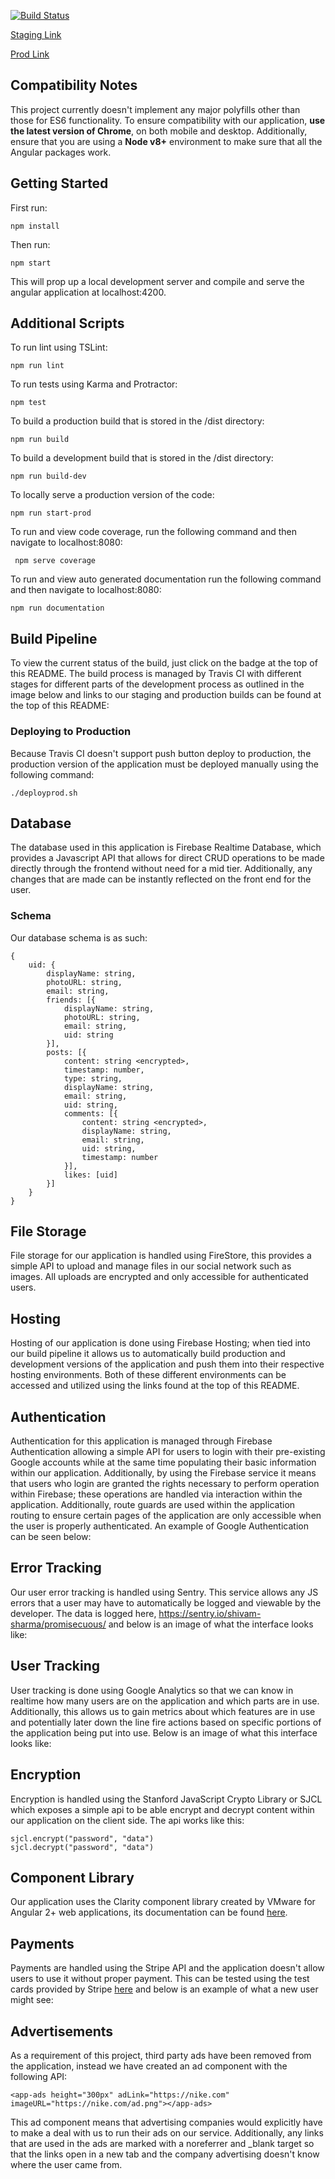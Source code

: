 [![Build Status](https://travis-ci.org/sdsharma/promisecuous.svg?branch=master)](https://travis-ci.org/sdsharma/promisecuous)

[Staging Link](https://promisecuous-test.firebaseapp.com)

[Prod Link](https://promisecuous-prod.firebaseapp.com)

## Compatibility Notes
This project currently doesn't implement any major polyfills other than those for ES6 functionality. To ensure compatibility with our application, **use the latest version of Chrome**, on both mobile and desktop. Additionally, ensure that you are using a **Node v8+** environment to make sure that all the Angular packages work.

## Getting Started
First run:

    npm install
  
Then run:

    npm start
    
This will prop up a local development server and compile and serve the angular application at localhost:4200. 

## Additional Scripts
To run lint using TSLint:

    npm run lint
  
To run tests using Karma and Protractor:

    npm test
    
  To build a production build that is stored in the /dist directory:
  
    npm run build
To build a development build that is stored in the /dist directory:

    npm run build-dev
To locally serve a production version of the code:

    npm run start-prod
  To run and view code coverage, run the following command and then navigate to localhost:8080:

     npm serve coverage

  To run and view auto generated documentation run the following command and then navigate to localhost:8080:
  

    npm run documentation
    
## Build Pipeline
To view the current status of the build, just click on the badge at the top of this README. The build process is managed by Travis CI with different stages for different parts of the development process as outlined in the image below and links to our staging and production builds can be found at the top of this README:

### Deploying to Production
Because Travis CI doesn't support push button deploy to production, the production version of the application must be deployed manually using the following command:

    ./deployprod.sh

## Database
The database used in this application is Firebase Realtime Database, which provides a Javascript API that allows for direct CRUD operations to be made directly through the frontend without need for a mid tier. Additionally, any changes that are made can be instantly reflected on the front end for the user.

### Schema
Our database schema is as such:

    {
	    uid: {
		    displayName: string,
		    photoURL: string,
		    email: string,
		    friends: [{
			    displayName: string,
			    photoURL: string,
			    email: string,
			    uid: string
			}],
			posts: [{
				content: string <encrypted>,
				timestamp: number,
				type: string,
				displayName: string,
				email: string,
				uid: string,
				comments: [{
					content: string <encrypted>,
					displayName: string,
					email: string,
					uid: string,
					timestamp: number
				}],
				likes: [uid]
			}]
		}
    }

## File Storage
File storage for our application is handled using FireStore, this provides a simple API to upload and manage files in our social network such as images. All uploads are encrypted and only accessible for authenticated users.

## Hosting
Hosting of our application is done using Firebase Hosting; when tied into our build pipeline it allows us to automatically build production and development versions of the application and push them into their respective hosting environments. Both of these different environments can be accessed and utilized using the links found at the top of this README.

## Authentication
Authentication for this application is managed through Firebase Authentication allowing a simple API for users to login with their pre-existing Google accounts while at the same time populating their basic information within our application. Additionally, by using the Firebase service it means that users who login are granted the rights necessary to perform operation within Firebase; these operations are handled via interaction within the application. Additionally, route guards are used within the application routing to ensure certain pages of the application are only accessible when the user is properly authenticated. An example of Google Authentication can be seen below:

## Error Tracking
Our user error tracking is handled using Sentry. This service allows any JS errors that a user may have to automatically be logged and viewable by the developer. The data is logged here, https://sentry.io/shivam-sharma/promisecuous/ and below is an image of what the interface looks like:

## User Tracking 
User tracking is done using Google Analytics so that we can know in realtime how many users are on the application and which parts are in use. Additionally, this allows us to gain metrics about which features are in use and potentially later down the line fire actions based on specific portions of the application being put into use. Below is an image of what this interface looks like:

## Encryption
Encryption is handled using the Stanford JavaScript Crypto Library or SJCL which exposes a simple api to be able encrypt and decrypt content within our application on the client side. The api works like this:

    sjcl.encrypt("password", "data")
    sjcl.decrypt("password", "data")

## Component Library
Our application uses the Clarity component library created by VMware for Angular 2+ web applications, its documentation can be found [here](https://vmware.github.io/clarity/).

## Payments
Payments are handled using the Stripe API and the application doesn't allow users to use it without proper payment. This can be tested using the test cards provided by Stripe [here](https://stripe.com/docs/testing#cards) and below is an example of what a new user might see:

## Advertisements
As a requirement of this project, third party ads have been removed from the application, instead we have created an ad component with the following API:

    <app-ads height="300px" adLink="https://nike.com" imageURL="https://nike.com/ad.png"></app-ads>

This ad component means that advertising companies would explicitly have to make a deal with us to run their ads on our service. Additionally, any links that are used in the ads are marked with a noreferrer and _blank target so that the links open in a new tab and the company advertising doesn't know where the user came from.
